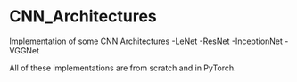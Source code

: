 # CNN_Architectures

Implementation of some CNN Architectures 
-LeNet
-ResNet
-InceptionNet
-VGGNet

All of these implementations are from scratch and in PyTorch.
